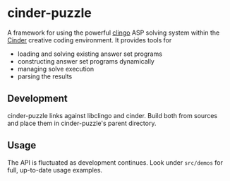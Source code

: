 # cinder-puzzle

A framework for using the powerful [clingo](https://potassco.org/clingo/) ASP solving system within the [Cinder](https://libcinder.org/)
creative coding environment. It provides tools for

* loading and solving existing answer set programs
* constructing answer set programs dynamically
* managing solve execution
* parsing the results

## Development

cinder-puzzle links against libclingo and cinder. Build both from sources and place them in cinder-puzzle's parent directory.

## Usage

The API is fluctuated as development continues. Look under `src/demos` for full, up-to-date usage examples.

